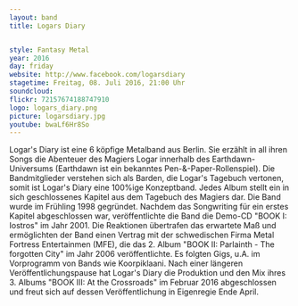 ```yaml
---
layout: band
title: Logars Diary


style: Fantasy Metal
year: 2016
day: friday
website: http://www.facebook.com/logarsdiary
stagetime: Freitag, 08. Juli 2016, 21:00 Uhr
soundcloud:
flickr: 72157674188747910
logo: logars_diary.png
picture: logarsdiary.jpg
youtube: bwaLf6Hr8So
---
```

Logar's Diary ist eine 6 köpfige Metalband aus Berlin. Sie erzählt in all ihren Songs die Abenteuer des Magiers Logar innerhalb des Earthdawn-Universums (Earthdawn ist ein bekanntes Pen-&-Paper-Rollenspiel). Die Bandmitglieder verstehen sich als Barden, die Logar's Tagebuch vertonen, somit ist Logar's Diary eine 100%ige Konzeptband. Jedes Album stellt ein in sich geschlossenes Kapitel aus dem Tagebuch des Magiers dar.
Die Band wurde im Frühling 1998 gegründet. Nachdem das Songwriting für ein erstes Kapitel abgeschlossen war, veröffentlichte die Band die Demo-CD "BOOK I: Iostros" im Jahr 2001. Die Reaktionen übertrafen das erwartete Maß und ermöglichten der Band einen Vertrag mit der schwedischen Firma Metal Fortress Entertainmen (MFE), die das 2. Album "BOOK II: Parlainth - The forgotten City" im Jahr 2006 veröffentlichte. Es folgten Gigs, u.A. im Vorprogramm von Bands wie Koorpiklaani.
Nach einer längeren Veröffentlichungspause hat Logar's Diary die Produktion und den Mix ihres 3. Albums "BOOK III: At the Crossroads" im Februar 2016 abgeschlossen und freut sich auf dessen Veröffentlichung in Eigenregie Ende April.

